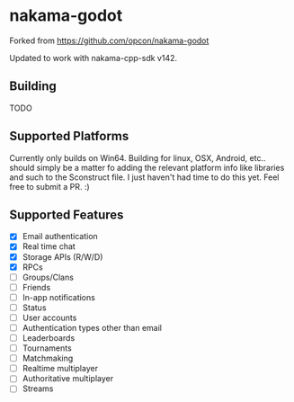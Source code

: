 # nakama-godot

Forked from https://github.com/opcon/nakama-godot

Updated to work with nakama-cpp-sdk v142.

## Building

TODO

## Supported Platforms

Currently only builds on Win64. Building for linux, OSX, Android, etc.. should simply be a matter fo adding the relevant platform info like libraries and such to the Sconstruct file. I just haven't had time to do this yet. Feel free to submit a PR. :)

## Supported Features

- [x] Email authentication
- [x] Real time chat
- [x] Storage APIs (R/W/D)
- [x] RPCs
- [ ] Groups/Clans
- [ ] Friends
- [ ] In-app notifications
- [ ] Status
- [ ] User accounts
- [ ] Authentication types other than email
- [ ] Leaderboards
- [ ] Tournaments
- [ ] Matchmaking
- [ ] Realtime multiplayer
- [ ] Authoritative multiplayer
- [ ] Streams